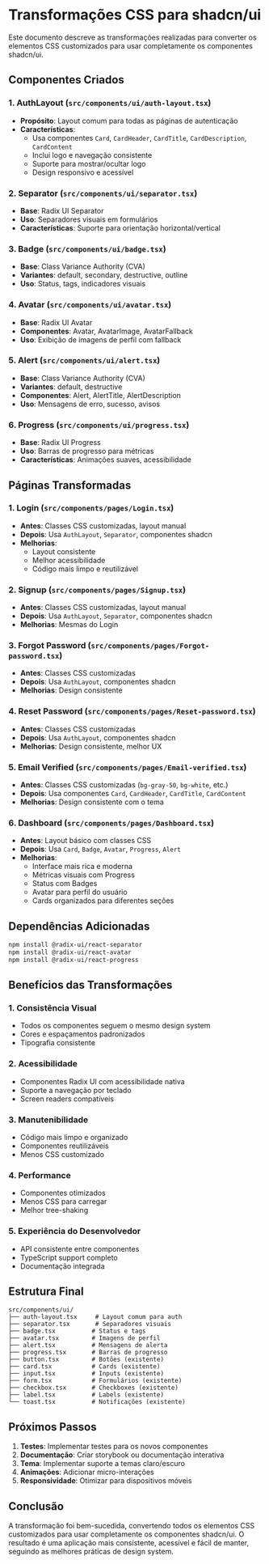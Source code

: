 # Transformações CSS para shadcn/ui

Este documento descreve as transformações realizadas para converter os elementos CSS customizados para usar completamente os componentes shadcn/ui.

## Componentes Criados

### 1. AuthLayout (`src/components/ui/auth-layout.tsx`)

- **Propósito**: Layout comum para todas as páginas de autenticação
- **Características**:
  - Usa componentes `Card`, `CardHeader`, `CardTitle`, `CardDescription`, `CardContent`
  - Inclui logo e navegação consistente
  - Suporte para mostrar/ocultar logo
  - Design responsivo e acessível

### 2. Separator (`src/components/ui/separator.tsx`)

- **Base**: Radix UI Separator
- **Uso**: Separadores visuais em formulários
- **Características**: Suporte para orientação horizontal/vertical

### 3. Badge (`src/components/ui/badge.tsx`)

- **Base**: Class Variance Authority (CVA)
- **Variantes**: default, secondary, destructive, outline
- **Uso**: Status, tags, indicadores visuais

### 4. Avatar (`src/components/ui/avatar.tsx`)

- **Base**: Radix UI Avatar
- **Componentes**: Avatar, AvatarImage, AvatarFallback
- **Uso**: Exibição de imagens de perfil com fallback

### 5. Alert (`src/components/ui/alert.tsx`)

- **Base**: Class Variance Authority (CVA)
- **Variantes**: default, destructive
- **Componentes**: Alert, AlertTitle, AlertDescription
- **Uso**: Mensagens de erro, sucesso, avisos

### 6. Progress (`src/components/ui/progress.tsx`)

- **Base**: Radix UI Progress
- **Uso**: Barras de progresso para métricas
- **Características**: Animações suaves, acessibilidade

## Páginas Transformadas

### 1. Login (`src/components/pages/Login.tsx`)

- **Antes**: Classes CSS customizadas, layout manual
- **Depois**: Usa `AuthLayout`, `Separator`, componentes shadcn
- **Melhorias**:
  - Layout consistente
  - Melhor acessibilidade
  - Código mais limpo e reutilizável

### 2. Signup (`src/components/pages/Signup.tsx`)

- **Antes**: Classes CSS customizadas, layout manual
- **Depois**: Usa `AuthLayout`, `Separator`, componentes shadcn
- **Melhorias**: Mesmas do Login

### 3. Forgot Password (`src/components/pages/Forgot-password.tsx`)

- **Antes**: Classes CSS customizadas
- **Depois**: Usa `AuthLayout`, componentes shadcn
- **Melhorias**: Design consistente

### 4. Reset Password (`src/components/pages/Reset-password.tsx`)

- **Antes**: Classes CSS customizadas
- **Depois**: Usa `AuthLayout`, componentes shadcn
- **Melhorias**: Design consistente, melhor UX

### 5. Email Verified (`src/components/pages/Email-verified.tsx`)

- **Antes**: Classes CSS customizadas (`bg-gray-50`, `bg-white`, etc.)
- **Depois**: Usa componentes `Card`, `CardHeader`, `CardTitle`, `CardContent`
- **Melhorias**: Design consistente com o tema

### 6. Dashboard (`src/components/pages/Dashboard.tsx`)

- **Antes**: Layout básico com classes CSS
- **Depois**: Usa `Card`, `Badge`, `Avatar`, `Progress`, `Alert`
- **Melhorias**:
  - Interface mais rica e moderna
  - Métricas visuais com Progress
  - Status com Badges
  - Avatar para perfil do usuário
  - Cards organizados para diferentes seções

## Dependências Adicionadas

```bash
npm install @radix-ui/react-separator
npm install @radix-ui/react-avatar
npm install @radix-ui/react-progress
```

## Benefícios das Transformações

### 1. Consistência Visual

- Todos os componentes seguem o mesmo design system
- Cores e espaçamentos padronizados
- Tipografia consistente

### 2. Acessibilidade

- Componentes Radix UI com acessibilidade nativa
- Suporte a navegação por teclado
- Screen readers compatíveis

### 3. Manutenibilidade

- Código mais limpo e organizado
- Componentes reutilizáveis
- Menos CSS customizado

### 4. Performance

- Componentes otimizados
- Menos CSS para carregar
- Melhor tree-shaking

### 5. Experiência do Desenvolvedor

- API consistente entre componentes
- TypeScript support completo
- Documentação integrada

## Estrutura Final

```
src/components/ui/
├── auth-layout.tsx     # Layout comum para auth
├── separator.tsx       # Separadores visuais
├── badge.tsx          # Status e tags
├── avatar.tsx         # Imagens de perfil
├── alert.tsx          # Mensagens de alerta
├── progress.tsx       # Barras de progresso
├── button.tsx         # Botões (existente)
├── card.tsx           # Cards (existente)
├── input.tsx          # Inputs (existente)
├── form.tsx           # Formulários (existente)
├── checkbox.tsx       # Checkboxes (existente)
├── label.tsx          # Labels (existente)
└── toast.tsx          # Notificações (existente)
```

## Próximos Passos

1. **Testes**: Implementar testes para os novos componentes
2. **Documentação**: Criar storybook ou documentação interativa
3. **Tema**: Implementar suporte a temas claro/escuro
4. **Animações**: Adicionar micro-interações
5. **Responsividade**: Otimizar para dispositivos móveis

## Conclusão

A transformação foi bem-sucedida, convertendo todos os elementos CSS customizados para usar completamente os componentes shadcn/ui. O resultado é uma aplicação mais consistente, acessível e fácil de manter, seguindo as melhores práticas de design system.
